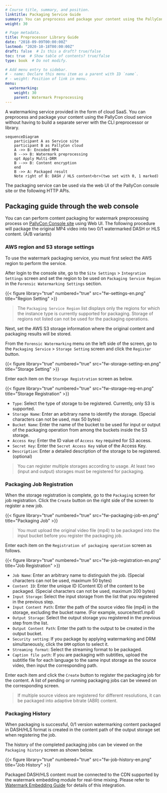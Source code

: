 ```yaml
---
# Course title, summary, and position.
linktitle: Packaging Service Guide
summary: You can preprocess and package your content using the PallyCon cloud service without having to build a separate server with the CLI preprocessor or library.
weight: 30

# Page metadata.
title: Preprocessor Library Guide
date: "2018-09-09T00:00:00Z"
lastmod: "2020-10-18T00:00:00Z"
draft: false  # Is this a draft? true/false
toc: true  # Show table of contents? true/false
type: book  # Do not modify.

# Add menu entry to sidebar.
# - name: Declare this menu item as a parent with ID `name`.
# - weight: Position of link in menu.
menu:
  watermarking:
    weight: 30
    parent: Watermark Preprocessing
---
```


A watermarking service provided in the form of cloud SaaS. You can preprocess and package your content using the PallyCon cloud service without having to build a separate server with the CLI preprocessor or library.

```mermaid
sequenceDiagram
    participant A as Service site
    participant B as PallyCon cloud
    A ->> B: Encoded MP4
    B -->> B: Watermark preprocessing
    opt Apply Multi-DRM
    B -->> B: Content encryption
    end
    B ->> A: Packaged result
    Note right of B: DASH / HLS content<br>(two set with 0, 1 marked)
```

The packaging service can be used via the web UI of the PallyCon console site or the following HTTP APIs.

## Packaging guide through the web console

You can can perform content packaging for watermark preprocessing process on [PallyCon Console site](https://console.pallycon.com) using Web UI. The following procedure will package the original MP4 video into two 0/1 watermarked DASH or HLS content. (A/B variants)

### AWS region and S3 storage settings

To use the watermark packaging service, you must first select the AWS region to perform the service.

After login to the console site, go to the `Site Settings` > `Integration Settings` screen and set the region to be used on `Packaging Service Region` in the `Forensic Watermarking Settings` section.

{{< figure library="true" numbered="true" src="fw-settings-en.png" title="Region Setting" >}}

> The `Packaging Service Region` list displays only the regions for which the instance type is currently supported for packaging. Storage of regions not listed can not be used for the packaging operations.

Next, set the AWS S3 storage information where the original content and packaging results will be stored.

From the `Forensic Watermarking` menu on the left side of the screen, go to the `Packaging Service` > `Storage Setting` screen and click the `Register` button.

{{< figure library="true" numbered="true" src="fw-storage-setting-en.png" title="Storage Setting" >}}

Enter each item on the `Storage Registration` screen as below.

{{< figure library="true" numbered="true" src="fw-storage-reg-en.png" title="Storage Registration" >}}

- `Type`: Select the type of storage to be registered. Currently, only S3 is supported.
- `Storage Name`: Enter an arbitrary name to identify the storage. (Special characters can not be used, max 50 bytes)
- `Bucket Name`: Enter the name of the bucket to be used for input or output of the packaging operation from among the buckets inside the S3 storage.
- `Access Key`: Enter the ID value of `Access Key` required for S3 access.
- `Secret Key`: Enter the `Secret Access Key` value of the Access Key.
- `Description`: Enter a detailed description of the storage to be registered. (optional)

> You can register multiple storages according to usage. At least two (input and output) storages must be registered for packaging.

### Packaging Job Registration

When the storage registration is complete, go to the `Packaging` screen for job registration. Click the `Create` button on the right side of the screen to register a new job.

{{< figure library="true" numbered="true" src="fw-packaging-job-en.png" title="Packaging Job" >}}

> You must upload the original video file (mp4) to be packaged into the input bucket before you register the packaging job.

Enter each item on the `Registration of packaging operation` screen as follows.

{{< figure library="true" numbered="true" src="fw-job-registration-en.png" title="Job Registration" >}}

- `Job Name`: Enter an arbitrary name to distinguish the job. (Special characters can not be used, maximum 50 bytes)
- `Content ID`: Enter the unique ID (Content ID) of the content to be packaged. (Special characters can not be used, maximum 200 bytes)
- `Input Storage`: Select the input storage from the list that you registered in the previous step.
- `Input Content Path`: Enter the path of the source video file (mp4) in the storage, excluding the bucket name. (For example, source/test1.mp4)
- `Output Storage`: Select the output storage you registered in the previous step from the list.
- `Output Content Path`: Enter the path to the output to be created in the output bucket.
- `Security setting`: If you package by applying watermarking and DRM simultaneously, click the `DRM` option to select it.
- `Streaming format`: Select the streaming format to be packaged.
- `Caption file path`: If you are packaging with subtitles, upload the subtitle file for each language to the same input storage as the source video, then input the corresponding path.

Enter each item and click the `Create` button to register the packaging job for the content. A list of pending or running packaging jobs can be viewed on the corresponding screen.

> If multiple source videos are registered for different resolutions, it can be packaged into adaptive bitrate (ABR) content.

### Packaging History

When packaging is successful, 0/1 version watermarking content packaged in DASH/HLS format is created in the content path of the output storage set when registering the job.

The history of the completed packaging jobs can be viewed on the `Packaging history` screen as shown below.

{{< figure library="true" numbered="true" src="fw-job-history-en.png" title="Job History" >}}

Packaged DASH/HLS content must be connected to the CDN supported by the watermark embedding module for real-time mixing. Please refer to [Watermark Embedding Guide](../../embedding) for details of this integration.

